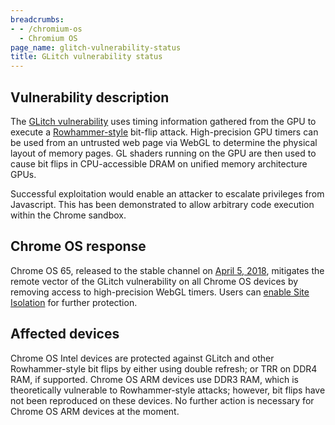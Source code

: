 ```yaml
---
breadcrumbs:
- - /chromium-os
  - Chromium OS
page_name: glitch-vulnerability-status
title: GLitch vulnerability status
---
```


## Vulnerability description

The [GLitch
vulnerability](https://www.vusec.net/wp-content/uploads/2018/05/glitch.pdf) uses
timing information gathered from the GPU to execute a
[Rowhammer-style](https://en.wikipedia.org/wiki/Row_hammer) bit-flip attack.
High-precision GPU timers can be used from an untrusted web page via WebGL to
determine the physical layout of memory pages. GL shaders running on the GPU are
then used to cause bit flips in CPU-accessible DRAM on unified memory
architecture GPUs.

Successful exploitation would enable an attacker to escalate privileges from
Javascript. This has been demonstrated to allow arbitrary code execution within
the Chrome sandbox.

## Chrome OS response

Chrome OS 65, released to the stable channel on [April 5,
2018](https://chromereleases.googleblog.com/2018/04/stable-channel-update-for-chrome-os.html),
mitigates the remote vector of the GLitch vulnerability on all Chrome OS devices
by removing access to high-precision WebGL timers. Users can [enable Site
Isolation](http://www.chromium.org/Home/chromium-security/site-isolation) for
further protection.

## Affected devices

Chrome OS Intel devices are protected against GLitch and other Rowhammer-style
bit flips by either using double refresh; or TRR on DDR4 RAM, if supported.
Chrome OS ARM devices use DDR3 RAM, which is theoretically vulnerable to
Rowhammer-style attacks; however, bit flips have not been reproduced on these
devices. No further action is necessary for Chrome OS ARM devices at the moment.
